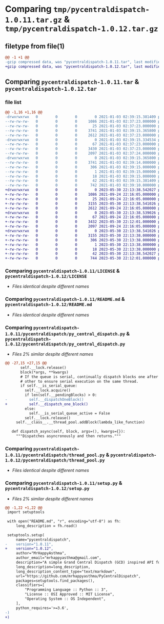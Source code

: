 # Comparing `tmp/pycentraldispatch-1.0.11.tar.gz` & `tmp/pycentraldispatch-1.0.12.tar.gz`

## filetype from file(1)

```diff
@@ -1 +1 @@
-gzip compressed data, was "pycentraldispatch-1.0.11.tar", last modified: Sun Jan  3 02:39:15 2021, max compression
+gzip compressed data, was "pycentraldispatch-1.0.12.tar", last modified: Tue May 30 22:13:38 2023, max compression
```

## Comparing `pycentraldispatch-1.0.11.tar` & `pycentraldispatch-1.0.12.tar`

### file list

```diff
@@ -1,16 +1,16 @@
-drwxrwxrwx   0        0        0        0 2021-01-03 02:39:15.381409 pycentraldispatch-1.0.11/
--rw-rw-rw-   0        0        0     1086 2021-01-03 02:37:23.000000 pycentraldispatch-1.0.11/LICENSE
--rw-rw-rw-   0        0        0       25 2021-01-03 02:37:23.000000 pycentraldispatch-1.0.11/MANIFEST.in
--rw-rw-rw-   0        0        0     3741 2021-01-03 02:39:15.365800 pycentraldispatch-1.0.11/PKG-INFO
--rw-rw-rw-   0        0        0     2612 2021-01-03 02:37:23.000000 pycentraldispatch-1.0.11/README.md
-drwxrwxrwx   0        0        0        0 2021-01-03 02:39:15.334534 pycentraldispatch-1.0.11/pycentraldispatch/
--rw-rw-rw-   0        0        0       67 2021-01-03 02:37:23.000000 pycentraldispatch-1.0.11/pycentraldispatch/__init__.py
--rw-rw-rw-   0        0        0     3430 2021-01-03 02:37:23.000000 pycentraldispatch-1.0.11/pycentraldispatch/py_central_dispatch.py
--rw-rw-rw-   0        0        0     2097 2021-01-03 02:37:24.000000 pycentraldispatch-1.0.11/pycentraldispatch/thread_pool.py
-drwxrwxrwx   0        0        0        0 2021-01-03 02:39:15.365800 pycentraldispatch-1.0.11/pycentraldispatch.egg-info/
--rw-rw-rw-   0        0        0     3741 2021-01-03 02:39:14.000000 pycentraldispatch-1.0.11/pycentraldispatch.egg-info/PKG-INFO
--rw-rw-rw-   0        0        0      306 2021-01-03 02:39:15.000000 pycentraldispatch-1.0.11/pycentraldispatch.egg-info/SOURCES.txt
--rw-rw-rw-   0        0        0        1 2021-01-03 02:39:15.000000 pycentraldispatch-1.0.11/pycentraldispatch.egg-info/dependency_links.txt
--rw-rw-rw-   0        0        0       18 2021-01-03 02:39:15.000000 pycentraldispatch-1.0.11/pycentraldispatch.egg-info/top_level.txt
--rw-rw-rw-   0        0        0       42 2021-01-03 02:39:15.381409 pycentraldispatch-1.0.11/setup.cfg
--rw-rw-rw-   0        0        0      742 2021-01-03 02:39:10.000000 pycentraldispatch-1.0.11/setup.py
+drwxrwxrwx   0        0        0        0 2023-05-30 22:13:38.542027 pycentraldispatch-1.0.12/
+-rw-rw-rw-   0        0        0     1086 2021-09-24 22:16:05.000000 pycentraldispatch-1.0.12/LICENSE
+-rw-rw-rw-   0        0        0       25 2021-09-24 22:16:05.000000 pycentraldispatch-1.0.12/MANIFEST.in
+-rw-rw-rw-   0        0        0     3155 2023-05-30 22:13:38.541026 pycentraldispatch-1.0.12/PKG-INFO
+-rw-rw-rw-   0        0        0     2612 2021-09-24 22:16:05.000000 pycentraldispatch-1.0.12/README.md
+drwxrwxrwx   0        0        0        0 2023-05-30 22:13:38.539026 pycentraldispatch-1.0.12/pycentraldispatch/
+-rw-rw-rw-   0        0        0       67 2021-09-24 22:16:05.000000 pycentraldispatch-1.0.12/pycentraldispatch/__init__.py
+-rw-rw-rw-   0        0        0     3432 2023-05-30 22:12:01.000000 pycentraldispatch-1.0.12/pycentraldispatch/py_central_dispatch.py
+-rw-rw-rw-   0        0        0     2097 2021-09-24 22:16:05.000000 pycentraldispatch-1.0.12/pycentraldispatch/thread_pool.py
+drwxrwxrwx   0        0        0        0 2023-05-30 22:13:38.541026 pycentraldispatch-1.0.12/pycentraldispatch.egg-info/
+-rw-rw-rw-   0        0        0     3155 2023-05-30 22:13:38.000000 pycentraldispatch-1.0.12/pycentraldispatch.egg-info/PKG-INFO
+-rw-rw-rw-   0        0        0      306 2023-05-30 22:13:38.000000 pycentraldispatch-1.0.12/pycentraldispatch.egg-info/SOURCES.txt
+-rw-rw-rw-   0        0        0        1 2023-05-30 22:13:38.000000 pycentraldispatch-1.0.12/pycentraldispatch.egg-info/dependency_links.txt
+-rw-rw-rw-   0        0        0       18 2023-05-30 22:13:38.000000 pycentraldispatch-1.0.12/pycentraldispatch.egg-info/top_level.txt
+-rw-rw-rw-   0        0        0       42 2023-05-30 22:13:38.542027 pycentraldispatch-1.0.12/setup.cfg
+-rw-rw-rw-   0        0        0      744 2023-05-30 22:12:01.000000 pycentraldispatch-1.0.12/setup.py
```

### Comparing `pycentraldispatch-1.0.11/LICENSE` & `pycentraldispatch-1.0.12/LICENSE`

 * *Files identical despite different names*

### Comparing `pycentraldispatch-1.0.11/README.md` & `pycentraldispatch-1.0.12/README.md`

 * *Files identical despite different names*

### Comparing `pycentraldispatch-1.0.11/pycentraldispatch/py_central_dispatch.py` & `pycentraldispatch-1.0.12/pycentraldispatch/py_central_dispatch.py`

 * *Files 2% similar despite different names*

```diff
@@ -27,15 +27,15 @@
       self.__lock.release()
       block(*args, **kwargs)
       # If the queue is serial, continually dispatch blocks one after the
       # other to ensure serial execution on the same thread.
       if self.__is_serial_queue:
         self.__lock.acquire()
         if len(self.__pendingBlocks) > 0:
-          self.__dispatchOneBlock()
+          self.__dispatch_one_block()
         else:
           self.__is_serial_queue_active = False
         self.__lock.release()
     self.__class__.__thread_pool.addBlock(lambda_like_function)
 
   def dispatch_async(self, block, args=(), kwargs={}):
     """Dispatches asyncronously and then returns."""
```

### Comparing `pycentraldispatch-1.0.11/pycentraldispatch/thread_pool.py` & `pycentraldispatch-1.0.12/pycentraldispatch/thread_pool.py`

 * *Files identical despite different names*

### Comparing `pycentraldispatch-1.0.11/setup.py` & `pycentraldispatch-1.0.12/setup.py`

 * *Files 2% similar despite different names*

```diff
@@ -1,22 +1,22 @@
 import setuptools
 
 with open("README.md", "r", encoding="utf-8") as fh:
     long_description = fh.read()
 
 setuptools.setup(
     name="pycentraldispatch",
-    version="1.0.11",
+    version="1.0.12",
     author="MrHappyAsthma",
     author_email="mrhappyasthma@gmail.com",
     description="A simple Grand Central Dispatch (GCD) inspired API for python.",
     long_description=long_description,
     long_description_content_type="text/markdown",
     url="https://github.com/mrhappyasthma/PyCentralDispatch",
     packages=setuptools.find_packages(),
     classifiers=[
         "Programming Language :: Python :: 3",
         "License :: OSI Approved :: MIT License",
         "Operating System :: OS Independent",
     ],
     python_requires='>=3.6',
-)
+)
```

